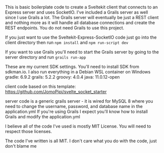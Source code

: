 This is basic boilerplate code to create a Sveltekit client that connects to an Express server and uses SocketIO.  I've included a Grails server as well since I use Grails a lot.
The Grails server will eventually be just a REST client and nothing more as it will handle all database connections and create the REST endpoints.  You do not need Grails to use this project.

If you just want to use the Sveltekit-Express-SocketIO code just go into the client directory then run ```npm install``` and ```npm run-script dev```

If you want to use Grails you'll need to start the Grails server by going to the server directory and run ```grails run-app```

These are my current SDK settings.  You'll need to install SDK from sdkman.io.  I also run everything in a Debian WSL container on Windows
gradle: 6.9.2
grails: 5.2.2
groovy: 4.0.4
java: 11.0.12-open


client code based on this template: https://github.com/JomoPipi/svelte_socket_starter

server code is a generic grails server - it is wired for MySQL 8 where you need to change the username, password, and database name in the application.yml  If you're using Grails I expect you'll know how to install Grails and modify the application.yml

I believe all of the code I've used is mostly MIT License.  You will need to respect those licenses.

The code I've written is all MIT.  I don't care what you do with the code, just don't blame me

